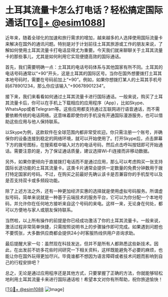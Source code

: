 # 土耳其流量卡怎么打电话？轻松搞定国际通话[[TG💪+ @esim1088](https://t.me/s/esim1088)]

近年来，随着全球化的加速和旅行需求的增加，越来越多的人选择使用国际流量卡来解决在国外的通讯问题。特别是对于计划前往土耳其旅游或工作的朋友来说，了解如何使用土耳其流量卡打电话显得尤为重要。今天我们就来聊聊关于土耳其流量卡的那些事儿，尤其是如何利用它实现便捷高效的国际通话。

首先，我们需要明确一点：土耳其的电话号码体系与其他国家有所不同。土耳其的电话号码通常以“+90”开头，这是土耳其的国际区号。当你在国外想要拨打土耳其本地号码时，需要在号码前加上“+90”。例如，如果你想拨打某人的土耳其手机号码678901234，那么你应该输入“+90678901234”。

接下来，我们来看看如何通过土耳其流量卡进行国际通话。一般来说，购买了土耳其流量卡后，你可以在手机上下载相应的应用程序（App），比如Skype、WhatsApp或者Telegram等。这些应用都支持通过互联网进行语音通话，而不需要依赖传统的电话网络。这意味着即使你的手机没有开通国际漫游服务，也可以借助这些应用与他人保持联系。

以Skype为例，这款软件在全球范围内都非常受欢迎。你只需注册一个账号，并确保你的设备连接到稳定的网络环境，就可以开始使用了。打开Skype后，点击屏幕下方的拨号图标，在搜索框中输入对方的电话号码，然后点击呼叫按钮即可开始通话。需要注意的是，为了保证通话质量，建议选择Wi-Fi连接而非移动数据。

另外，如果你更倾向于直接拨打电话而不是通过应用，那么可以考虑购买一张支持国际长途功能的土耳其流量卡。这类卡片通常会提供一定数量的免费分钟数用于拨打特定国家的号码。不过，在购买之前最好先确认该卡是否兼容你的手机型号以及是否支持双卡或多频段功能。

除了上述方法之外，还有一种更加经济实惠的选择就是使用虚拟号码服务。所谓虚拟号码，简单来说就是一种基于云端技术的服务平台，它可以为你分配一个本地号码，并允许你在任何地方接听来自这个号码的来电。这样一来，无论身在何处，都可以方便地与家人或朋友保持联系。

当然啦，以上所有操作的前提是你已经成功激活了你的土耳其流量卡。一般来说，激活过程非常简单快捷，只需按照说明书上的步骤操作即可完成。如果遇到问题也不要慌张，大多数供应商都会提供24小时客服热线供用户咨询求助。

最后提醒大家一句：虽然现在科技发达，但并不是所有人都熟悉这些新技术。因此，在出发前不妨多花些时间研究一下相关资料，这样既能避免不必要的麻烦，也能让你在国外玩得更加尽兴。毕竟谁都不想因为语言障碍或者技术问题而影响到自己的行程安排吧？

总之，无论是通过应用程序还是其他方式，只要掌握了正确的方法，你就能够轻松地利用土耳其流量卡来进行国际通话啦！希望本文对你有所帮助，祝你旅途愉快！

[[TG💪+ @esim1088](https://t.me/s/esim1088) ![Image](https://i.postimg.cc/4NQfJmqS/Snipaste-2025-05-13-00-14-12.png)]